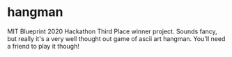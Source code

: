 # hangman
MIT Blueprint 2020 Hackathon Third Place winner project. Sounds fancy, but really it's a very well thought out game of ascii art hangman. You'll need a friend to play it though!
